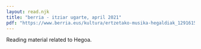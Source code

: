 ```yaml
---
layout: read.njk
title: "berria - itziar ugarte, april 2021"
pdf: "https://www.berria.eus/kultura/ertzetako-musika-hegaldiak_1291615_102.html"
---
```


Reading material related to Hegoa.
